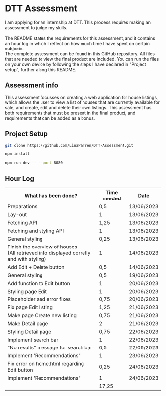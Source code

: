 # DTT Assessment
I am applying for an internship at DTT. This process requires making an assessment to judge my skills. <br><br>
The README states the requirements for this assessment, and it contains an hour log in which I reflect on how much time I have spent on certain subjects. <br>
The complete assessment can be found in this GitHub repository. All files that are needed to view the final product are included. You can run the files on your own device by following the steps I have declared in "Project setup", further along this README.


## Assessment info
This assessment focusses on creating a web application for house listings, which allows the user to view a list of houses that are currently available for sale, and create, edit and delete their own listings. This assessment has both requirements that must be present in the final product, and requirements that can be added as a bonus. 


## Project Setup
``` sh
git clone https://github.com/LinaParren/DTT-Assessment.git
```

```sh
npm install
```

```sh
npm run dev -- --port 8080
```

## Hour Log

<table>
  <tr>
    <th>What has been done?</th>
    <th>Time needed</th>
    <th>Date</th>
  </tr>
  <tr>
    <td>Preparations</td>
    <td>0,5</td>
    <td>13/06/2023</td>
  </tr>
  <tr>
    <td>Lay-out</td>
    <td>1</td>
    <td>13/06/2023</td>
  </tr>
  <tr>
    <td>Fetching API</td>
    <td>1,25</td>
    <td>13/06/2023</td>
  </tr>
  <tr>
    <td>Fetching and styling API</td>
    <td>1</td>
    <td>13/06/2023</td>
  </tr>
  <tr>
    <td>General styling</td>
    <td>0,25</td>
    <td>13/06/2023</td>
  </tr>
  <tr>
    <td>Finish the overview of houses <br> (All retrieved info displayed corretly and with styling) </td>
    <td>1</td>
    <td>14/06/2023</td>
  </tr>
  <tr>
    <td>Add Edit + Delete button</td>
    <td>0,5</td>
    <td>14/06/2023</td>
  </tr>
  <tr>
    <td>General styling</td>
    <td>0,5</td>
    <td>19/06/2023</td>
  </tr>
  <tr>
    <td>Add function to Edit button</td>
    <td>1</td>
    <td>20/06/2023</td>
  </tr>
  <tr>
    <td>Styling page Edit</td>
    <td>1</td>
    <td>20/06/2023</td>
  </tr>
  <tr>
    <td>Placeholder and error fixes</td>
    <td>0,75</td>
    <td>20/06/2023</td>
  </tr>
  <tr>
    <td>Fix page Edit listing</td>
    <td>1,25</td>
    <td>21/06/2023</td>
  </tr>
  <tr>
    <td>Make page Create new listing</td>
    <td>0,75</td>
    <td>21/06/2023</td>
  </tr>
  <tr>
    <td>Make Detail page</td>
    <td>2</td>
    <td>21/06/2023</td>
  </tr>
  <tr>
    <td>Styling Detail page</td>
    <td>0,75</td>
    <td>22/06/2023</td>
  </tr>
  <tr>
    <td>Implement search bar</td>
    <td>1</td>
    <td>22/06/2023</td>
  </tr>
  <tr>
    <td>"No results" message for search bar</td>
    <td>0,5</td>
    <td>22/06/2023</td>
  </tr>
  <tr>
    <td>Implement 'Recommendations'</td>
    <td>1</td>
    <td>23/06/2023</td>
  </tr>
  <tr>
    <td>Fix error on home.html regarding Edit button</td>
    <td>0,25</td>
    <td>24/06/2023</td>
  </tr>
  <tr>
    <td>Implement 'Recommendations'</td>
    <td>1</td>
    <td>24/06/2023</td>
  </tr>
  <tr>
    <td></td>
    <td>17,25</td>
    <td></td>
  </tr>
</table>
